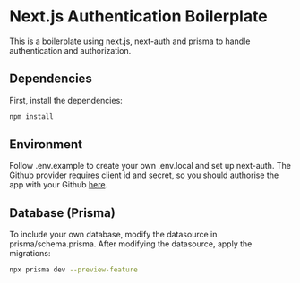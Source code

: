 # Next.js Authentication Boilerplate

This is a boilerplate using next.js, next-auth and prisma to handle authentication and authorization.

## Dependencies

First, install the dependencies:

```bash
npm install
```

## Environment

Follow .env.example to create your own .env.local and set up next-auth. The Github provider requires
client id and secret, so you should authorise the app with your Github [here](https://github.com/settings/applications/new).

## Database (Prisma)

To include your own database, modify the datasource in prisma/schema.prisma. After modifying the datasource,
apply the migrations:

```bash
npx prisma dev --preview-feature
```
